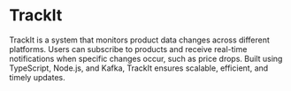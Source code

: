 # TrackIt
TrackIt is a system that monitors product data changes across different platforms. Users can subscribe to products and receive real-time notifications when specific changes occur, such as price drops. Built using TypeScript, Node.js, and Kafka, TrackIt ensures scalable, efficient, and timely updates.
